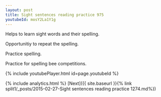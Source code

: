 ```yaml
---
layout: post
title: Sight sentences reading practice 975
youtubeId: mosY2La1Y1g
---
```

 
 
Helps to learn sight words and their spelling.

Opportunitiy to repeat the spelling. 

Practice spelling. 
 
Practice for spelling bee competitions. 
 
{% include youtubePlayer.html id=page.youtubeId %}
 
 
{% include analytics.html %} 
[Next]({{ site.baseurl }}{% link  split1/_posts/2015-02-27-Sight sentences reading practice 1274.md%})
 
